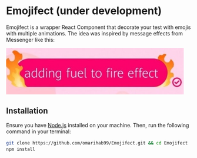 # Emojifect (under development)

Emojifect is a wrapper React Component that decorate your test with emojis with multiple animations. The idea was inspired by message effects from Messenger like this:

![message effect](screenshots/message_effect.jpg)

## Installation

Ensure you have [Node.js](https://nodejs.org/en/download/) installed on your machine. Then, run the following command in your terminal:

```bash
git clone https://github.com/omarihab99/Emojifect.git && cd Emojifect
npm install
```
